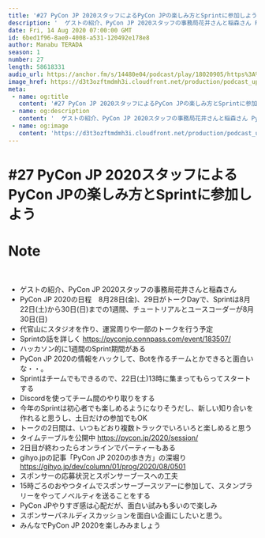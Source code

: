 ```yaml
---
title: '#27 PyCon JP 2020スタッフによるPyCon JPの楽しみ方とSprintに参加しよう'
description: '  ゲストの紹介、PyCon JP 2020スタッフの事務局花井さんと稲森さん PyCon JP 2020の日程　8月28日(金)、29日がトークDayで、Sprintは8月22日(土)から30日(日'
date: Fri, 14 Aug 2020 07:00:00 GMT
id: 6bed1f96-8ae0-4008-a531-120492e178e8
author: Manabu TERADA
season: 1
number: 27
length: 58618331
audio_url: https://anchor.fm/s/14480e04/podcast/play/18020905/https%3A%2F%2Fd3ctxlq1ktw2nl.cloudfront.net%2Fstaging%2F2020-7-14%2F835fb11b-998a-4091-f476-3587a7690735.mp3
image_href: https://d3t3ozftmdmh3i.cloudfront.net/production/podcast_uploaded_episode/3302665/3302665-1597381133671-45a821d5fc9dd.jpg
meta:
 - name: og:title
   content: '#27 PyCon JP 2020スタッフによるPyCon JPの楽しみ方とSprintに参加しよう'
 - name: og:description
   content: '  ゲストの紹介、PyCon JP 2020スタッフの事務局花井さんと稲森さん PyCon JP 2020の日程　8月28日(金)、29日がトークDayで、Sprintは8月22日(土)から30日(日'
 - name: og:image
   content: 'https://d3t3ozftmdmh3i.cloudfront.net/production/podcast_uploaded_episode/3302665/3302665-1597381133671-45a821d5fc9dd.jpg'
---
```

# #27 PyCon JP 2020スタッフによるPyCon JPの楽しみ方とSprintに参加しよう

<DisplayDate :dateStr="'Fri, 14 Aug 2020 07:00:00 GMT'" />
<DisplaySeason :season="1" :topic="27" />


# Note

<p><br></p>
<ul>
 <li>ゲストの紹介、PyCon JP 2020スタッフの事務局花井さんと稲森さん</li>
 <li>PyCon JP 2020の日程　8月28日(金)、29日がトークDayで、Sprintは8月22日(土)から30日(日)までの1週間、チュートリアルとユースコーダーが8月30日(日)</li>
  <li>代官山にスタジオを作り、運営周りや一部のトークを行う予定</li>
  <li>Sprintの話を詳しく <a href="https://pyconjp.connpass.com/event/183507/" rel="noreferrer nofollow noopener" target="_blank">https://pyconjp.connpass.com/event/183507/</a></li>
  <li>ハッカソン的に1週間のSprint期間がある</li>
  <li>PyCon JP 2020の情報をハックして、Botを作るチームとかできると面白いな・・。</li>
  <li>Sprintはチームでもできるので、22日(土)13時に集まってもらってスタートする</li>
  <li>Discordを使ってチーム間のやり取りをする</li>
  <li>今年のSprintは初心者でも楽しめるようになりそうだし、新しい知り合いを作れると思うし、土日だけの参加でもOK</li>
  <li>トークの2日間は、いつもどおり複数トラックでいろいろと楽しめると思う</li>
  <li>タイムテーブルを公開中 <a href="https://pycon.jp/2020/session/" rel="noreferrer nofollow noopener" target="_blank">https://pycon.jp/2020/session/</a></li>
  <li>2日目が終わったらオンラインでパーティーもある</li>
  <li>gihyo.jpの記事「PyCon JP 2020の歩き方」の深堀り <a href="https://gihyo.jp/dev/column/01/prog/2020/08/0501" rel="noreferrer nofollow noopener" target="_blank">https://gihyo.jp/dev/column/01/prog/2020/08/0501</a></li>
  <li>スポンサーの応募状況とスポンサーブースへの工夫</li>
  <li>15時ごろのおやつタイムでスポンサーブースツアーに参加して、スタンプラリーをやってノベルティを送ることをする</li>
  <li>PyCon JPやりすぎ感は心配だが、面白い試みも多いので楽しみ</li>
  <li>スポンサーパネルディスカッションを面白い企画にしたいと思う。</li>
  <li>みんなでPyCon JP 2020を楽しみみましょう</li>
</ul>
<p><br></p>



<Player title="#27 PyCon JP 2020スタッフによるPyCon JPの楽しみ方とSprintに参加しよう" 
  audio_url="https://anchor.fm/s/14480e04/podcast/play/18020905/https%3A%2F%2Fd3ctxlq1ktw2nl.cloudfront.net%2Fstaging%2F2020-7-14%2F835fb11b-998a-4091-f476-3587a7690735.mp3" 
  image_href="https://d3t3ozftmdmh3i.cloudfront.net/production/podcast_uploaded_episode/3302665/3302665-1597381133671-45a821d5fc9dd.jpg" 
/>

